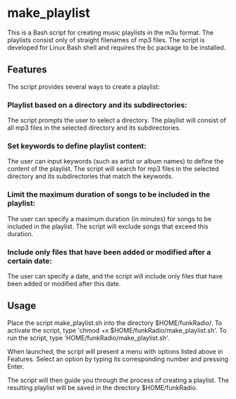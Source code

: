 # make_playlist

This is a Bash script for creating music playlists in the m3u format. The playlists consist only of straight filenames of mp3 files. The script is developed for Linux Bash shell and requires the bc package to be installed.

## Features
The script provides several ways to create a playlist:

### Playlist based on a directory and its subdirectories: 
The script prompts the user to select a directory. The playlist will consist of all mp3 files in the selected directory and its subdirectories.

### Set keywords to define playlist content: 
The user can input keywords (such as artist or album names) to define the content of the playlist. The script will search for mp3 files in the selected directory and its subdirectories that match the keywords.

### Limit the maximum duration of songs to be included in the playlist: 
The user can specify a maximum duration (in minutes) for songs to be included in the playlist. The script will exclude songs that exceed this duration.

### Include only files that have been added or modified after a certain date: 
The user can specify a date, and the script will include only files that have been added or modified after this date.

## Usage
Place the script make_playlist.sh into the directory $HOME/funkRadio/. To activate the script, type 'chmod +x $HOME/funkRadio/make_playlist.sh'. To run the script, type 'HOME/funkRadio/make_playlist.sh'.

When launched, the script will present a menu with options listed above in Features. Select an option by typing its corresponding number and pressing Enter.

The script will then guide you through the process of creating a playlist. The resulting playlist will be saved in the directory $HOME/funkRadio.

